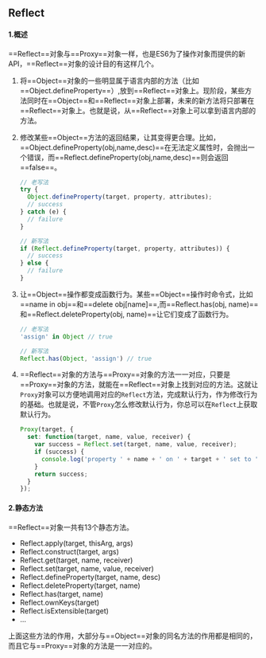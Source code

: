 ## Reflect

#### 1.概述

==Reflect==对象与==Proxy==对象一样，也是ES6为了操作对象而提供的新API，==Reflect==对象的设计目的有这样几个。

1. 将==Object==对象的一些明显属于语言内部的方法（比如==Object.defineProperty==）,放到==Reflect==对象上。现阶段，某些方法同时在==Object==和==Reflect==对象上部署，未来的新方法将只部署在==Reflect==对象上。也就是说，从==Reflect==对象上可以拿到语言内部的方法。

2. 修改某些==Object==方法的返回结果，让其变得更合理。比如，==Object.defineProperty(obj,name,desc)==在无法定义属性时，会抛出一个错误，而==Reflect.defineProperty(obj,name,desc)==则会返回==false==。

   ~~~js
   // 老写法
   try {
     Object.defineProperty(target, property, attributes);
     // success
   } catch (e) {
     // failure
   }
   
   // 新写法
   if (Reflect.defineProperty(target, property, attributes)) {
     // success
   } else {
     // failure
   }
   ~~~

3. 让==Object==操作都变成函数行为。某些==Object==操作时命令式，比如==name in obj==和==delete obj[name]==,而==Reflect.has(obj, name)==和==Reflect.deleteProperty(obj, name)==让它们变成了函数行为。

   ~~~js
   // 老写法
   'assign' in Object // true
   
   // 新写法
   Reflect.has(Object, 'assign') // true
   ~~~

4. ==Reflect==对象的方法与==Proxy==对象的方法一一对应，只要是==Proxy==对象的方法，就能在==Reflect==对象上找到对应的方法。这就让`Proxy`对象可以方便地调用对应的`Reflect`方法，完成默认行为，作为修改行为的基础。也就是说，不管`Proxy`怎么修改默认行为，你总可以在`Reflect`上获取默认行为。

   ~~~js
   Proxy(target, {
     set: function(target, name, value, receiver) {
       var success = Reflect.set(target, name, value, receiver);
       if (success) {
         console.log('property ' + name + ' on ' + target + ' set to ' + value);
       }
       return success;
     }
   });
   ~~~

#### 2.静态方法

==Reflect==对象一共有13个静态方法。

* Reflect.apply(target, thisArg, args)
* Reflect.construct(target, args)
* Reflect.get(target, name, receiver)
* Reflect.set(target, name, value, receiver)
* Reflect.defineProperty(target, name, desc)
* Reflect.deleteProperty(target, name)
* Reflect.has(target, name)
* Reflect.ownKeys(target)
* Reflect.isExtensible(target)
* ...

上面这些方法的作用，大部分与==Object==对象的同名方法的作用都是相同的，而且它与==Proxy==对象的方法是一一对应的。

